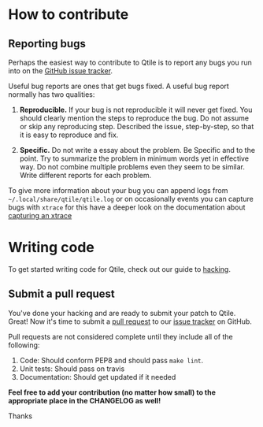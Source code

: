 # How to contribute

Reporting bugs
--------------

Perhaps the easiest way to contribute to Qtile is to report any bugs you
run into on the [GitHub issue tracker](https://github.com/qtile/qtile/issues).

Useful bug reports are ones that get bugs fixed. A useful bug report normally
has two qualities:

1. **Reproducible.** If your bug is not reproducible it will never get fixed.
   You should clearly mention the steps to reproduce the bug. Do not assume or
   skip any reproducing step. Described the issue, step-by-step, so that it is
   easy to reproduce and fix.

2. **Specific.** Do not write a essay about the problem. Be Specific and to the
   point. Try to summarize the problem in minimum words yet in effective way.
   Do not combine multiple problems even they seem to be similar. Write
   different reports for each problem.

To give more information about your bug you can append logs from
`~/.local/share/qtile/qtile.log` or on occasionally events you can capture bugs
with `xtrace` for this have a deeper look on the documentation about
[capturing an xtrace](https://qtile.readthedocs.io/en/latest/manual/hacking.html#capturing-an-xtrace)

Writing code
============

To get started writing code for Qtile, check out our guide to [hacking](https://qtile.readthedocs.io/en/latest/manual/hacking.html).

Submit a pull request
---------------------

You've done your hacking and are ready to submit your patch to Qtile. Great!
Now it's time to submit a [pull request](https://help.github.com/articles/using-pull-requests)
to our [issue tracker](https://github.com/qtile/qtile/issues) on GitHub.

Pull requests are not considered complete until they include all of the
following:

1. Code: Should conform PEP8 and should pass `make lint`.
2. Unit tests: Should pass on travis
3. Documentation: Should get updated if it needed

**Feel free to add your contribution (no matter how small) to the appropriate
place in the CHANGELOG as well!**

Thanks
